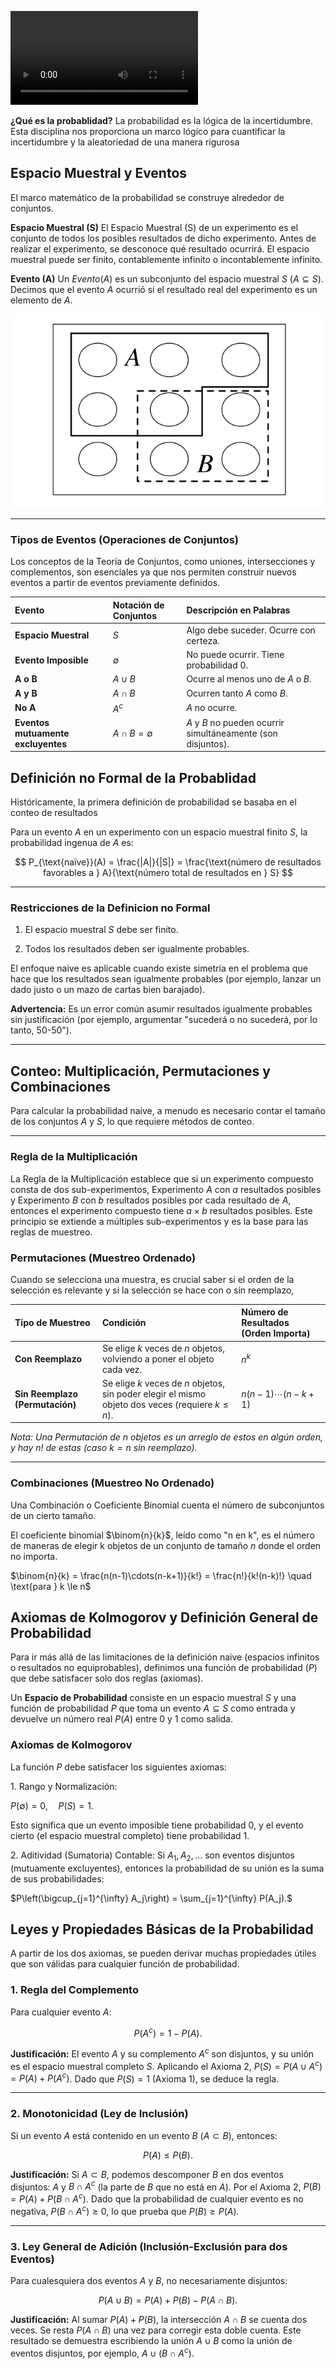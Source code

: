 
![type:video](videos\probablidad_1.mp4)

**¿Qué es la probablidad?**
La probabilidad es la lógica de la incertidumbre. Esta disciplina nos proporciona un marco lógico para cuantificar la incertidumbre y la aleatoriedad de una manera rigurosa

## Espacio Muestral y Eventos

El marco matemático de la probabilidad se construye alrededor de conjuntos.

**Espacio Muestral (S)**
El $\text{Espacio Muestral (S)}$ de un experimento es el conjunto de todos los posibles resultados de dicho experimento. Antes de realizar el experimento, se desconoce qué resultado ocurrirá. El espacio muestral puede ser finito, contablemente infinito o incontablemente infinito.

**Evento (A)**
Un $Evento (A)$ es un subconjunto del espacio muestral $S$ $(A⊆S)$. Decimos que el evento $A$ ocurrió si el resultado real del experimento es un elemento de $A$.

![espacioMuestral](images\space.png)

***

### Tipos de Eventos (Operaciones de Conjuntos)

Los conceptos de la Teoría de Conjuntos, como uniones, intersecciones y complementos, son esenciales ya que nos permiten construir nuevos eventos a partir de eventos previamente definidos.

| Evento | Notación de Conjuntos | Descripción en Palabras |
| :--- | :--- | :--- |
| **Espacio Muestral** | $S$ | Algo debe suceder. Ocurre con certeza. |
| **Evento Imposible** | $\emptyset$ | No puede ocurrir. Tiene probabilidad $0$. |
| **A o B** | $A \cup B$ | Ocurre al menos uno de $A$ o $B$. |
| **A y B** | $A \cap B$ | Ocurren tanto $A$ como $B$. |
| **No A** | $A^c$ | $A$ no ocurre. |
| **Eventos mutuamente excluyentes** | $A \cap B = \emptyset$ | $A$ y $B$ no pueden ocurrir simultáneamente (son disjuntos). |

## Definición no Formal de la Probablidad

Históricamente, la primera definición de probabilidad se basaba en el conteo de resultados

Para un evento $A$ en un experimento con un espacio muestral finito $S$, la probabilidad ingenua de $A$ es:

$$
P_{\text{naïve}}(A) = \frac{|A|}{|S|} = \frac{\text{número de resultados favorables a } A}{\text{número total de resultados en } S}
$$

***

### Restricciones de la Definicion no Formal

1. El espacio muestral $S$ debe ser finito.

2. Todos los resultados deben ser igualmente probables. 

El enfoque naive es aplicable cuando existe simetría en el problema que hace que los resultados sean igualmente probables (por ejemplo, lanzar un dado justo o un mazo de cartas bien barajado). 

**Advertencia:** Es un error común asumir resultados igualmente probables sin justificación (por ejemplo, argumentar "sucederá o no sucederá, por lo tanto, 50-50").

***


## Conteo: Multiplicación, Permutaciones y Combinaciones

Para calcular la probabilidad naive, a menudo es necesario contar el tamaño de los conjuntos $A$ y $S$, lo que requiere métodos de conteo.

***

### Regla de la Multiplicación

La Regla de la Multiplicación establece que si un experimento compuesto consta de dos sub-experimentos, Experimento $A$ con $a$ resultados posibles y Experimento $B$ con $b$ resultados posibles por cada resultado de $A$, entonces el experimento compuesto tiene $a×b$ resultados posibles. Este principio se extiende a múltiples sub-experimentos y es la base para las reglas de muestreo.


### Permutaciones (Muestreo Ordenado)

Cuando se selecciona una muestra, es crucial saber si el orden de la selección es relevante y si la selección se hace con o sin reemplazo,

| Tipo de Muestreo | Condición | Número de Resultados (Orden Importa) |
| :--- | :--- | :--- |
| **Con Reemplazo** | Se elige $k$ veces de $n$ objetos, volviendo a poner el objeto cada vez. | $n^k$ |
| **Sin Reemplazo (Permutación)** | Se elige $k$ veces de $n$ objetos, sin poder elegir el mismo objeto dos veces (requiere $k \le n$). | $n(n-1)\cdots(n-k+1)$ |

_Nota: Una Permutación de $n$ objetos es un arreglo de estos en algún orden, y hay $n!$ de estas (caso $k=n$ sin reemplazo)._

***

### Combinaciones (Muestreo No Ordenado)

Una Combinación o Coeficiente Binomial cuenta el número de subconjuntos de un cierto tamaño.

El coeficiente binomial $\binom{n}{k}$, leído como "n en k", es el número de maneras de elegir k objetos de un conjunto de tamaño $n$ donde el orden no importa.

$\binom{n}{k} = \frac{n(n-1)\cdots(n-k+1)}{k!} = \frac{n!}{k!(n-k)!} \quad \text{para } k \le n$


## Axiomas de Kolmogorov y Definición General de Probabilidad

Para ir más allá de las limitaciones de la definición naive (espacios infinitos o resultados no equiprobables), definimos una función de probabilidad $(P)$ que debe satisfacer solo dos reglas (axiomas).

Un **Espacio de Probabilidad** consiste en un espacio muestral $S$ y una función de probabilidad $P$ que toma un evento $A⊆S$ como entrada y devuelve un número real $P(A)$ entre 0 y 1 como salida.

### Axiomas de Kolmogorov

La función $P$ debe satisfacer los siguientes axiomas:

$1$. Rango y Normalización: 

$P(\emptyset) = 0, \quad P(S) = 1.$

Esto significa que un evento imposible tiene probabilidad 0, y el evento cierto (el espacio muestral completo) tiene probabilidad 1. 

$2$. Aditividad (Sumatoria) Contable: Si $A_1, A_2, ...$ son eventos disjuntos (mutuamente excluyentes), entonces la probabilidad de su unión es la suma de sus probabilidades: 

$P\left(\bigcup_{j=1}^{\infty} A_j\right) = \sum_{j=1}^{\infty} P(A_j).$


## Leyes y Propiedades Básicas de la Probabilidad

A partir de los dos axiomas, se pueden derivar muchas propiedades útiles que son válidas para cualquier función de probabilidad.

### 1. Regla del Complemento

Para cualquier evento $A$:

$$P(A^c) = 1 - P(A).$$

**Justificación:** El evento $A$ y su complemento $A^c$ son disjuntos, y su unión es el espacio muestral completo $S$. Aplicando el Axioma 2, $P(S) = P(A \cup A^c) = P(A) + P(A^c)$. Dado que $P(S) = 1$ (Axioma 1), se deduce la regla.

***

### 2. Monotonicidad (Ley de Inclusión)

Si un evento $A$ está contenido en un evento $B$ ($A \subset B$), entonces:

$$P(A) \le P(B).$$

**Justificación:** Si $A \subset B$, podemos descomponer $B$ en dos eventos disjuntos: $A$ y $B \cap A^c$ (la parte de $B$ que no está en $A$). Por el Axioma 2, $P(B) = P(A) + P(B \cap A^c)$. Dado que la probabilidad de cualquier evento es no negativa, $P(B \cap A^c) \ge 0$, lo que prueba que $P(B) \ge P(A)$.

***

### 3. Ley General de Adición (Inclusión-Exclusión para dos Eventos)

Para cualesquiera dos eventos $A$ y $B$, no necesariamente disjuntos:

$$P(A \cup B) = P(A) + P(B) - P(A \cap B).$$

**Justificación:** Al sumar $P(A) + P(B)$, la intersección $A \cap B$ se cuenta dos veces. Se resta $P(A \cap B)$ una vez para corregir esta doble cuenta. Este resultado se demuestra escribiendo la unión $A \cup B$ como la unión de eventos disjuntos, por ejemplo, $A \cup (B \cap A^c)$.